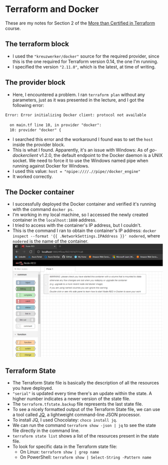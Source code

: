 # Terraform and Docker

These are my notes for Section 2 of the [More than Certified in Terraform](https://www.udemy.com/course/terraform-certified/) course.

## The terraform block

- I used the `"kreuzwerker/docker"` source for the required provider, since this is the one required for Terraform version 0.14, the one I'm running.
- I specified the version `"2.11.0"`, which is the latest, at time of writing.

## The provider block

- Here, I encountered a problem. I ran `terraform plan` without any parameters, just as it was presented in the lecture, and I got the following error:

```
Error: Error initializing Docker client: protocol not available

  on main.tf line 10, in provider "docker":
  10: provider "docker" {
```

- I searched this error and the workaround I found was to set the `host` inside the provider block.
- This is what I found. Apparently, it's an issue with Windows: As of *go-dockerclient* v1.2.0, the default endpoint to the Docker daemon is a UNIX socket.  We need to force it to use the Windows named pipe when running against Docker for Windows.
- I used this value: `host = "npipe:////.//pipe//docker_engine"`
- It worked correctly.

## The Docker container

- I successfully deployed the Docker container and verified it's running with the command `docker ps`.
- I'm working in my local machine, so I accessed the newly created container in the `localhost:1880` address.
- I tried to access with the container's IP address, but I couldn't.
- This is the command I ran to obtain the container's IP address: `docker inspect --format '{{ .NetworkSettings.IPAddress }}' nodered`, where `nodered` is the name of the container.
![nodered running locally](01/nodered_container_running_localhost.png)

## Terraform State

- The Terraform State file is basically the description of all the resources you have deployed.
- `"serial"` is updated every time there's an update within the state. A higher number indicates a newer version of the state file.
- The `terraform.tfstate.backup` file represents the last state file.
- To see a nicely formatted output of the Terraform State file, we can use a tool called [JQ](https://stedolan.github.io/jq/), a lightweight command-line JSON processor.
- To install JQ, I used Chocolatey: `choco install jq`.
- We can run the command `terraform show -json | jq` to see the state file directly in the command line.
- `terraform state list` shows a list of the resources present in the state file.
- To look for specific data in the Terraform state file:
  - On Linux: `terraform show | grep name`
  - On PowerShell: `terraform show | Select-String -Pattern name`
